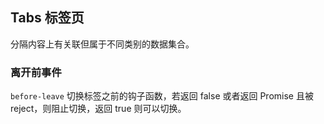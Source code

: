 <div class="demo-header">
<p class="overviewicon">
  <span class="wapi-container-tab"/>
</p>

## Tabs 标签页

<nova-uxlink widget-name="Tabs"></nova-uxlink>

分隔内容上有关联但属于不同类别的数据集合。
</div>

### 离开前事件

`before-leave` 切换标签之前的钩子函数，若返回 false 或者返回 Promise 且被 reject，则阻止切换，返回 true 则可以切换。

<nova-demo-view link="tabs/before-leave"></nova-demo-view>

<br>

